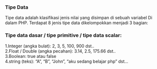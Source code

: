 <h3><b>Tipe Data</b></h3>
<p>Tipe data adalah klasifikasi jenis nilai yang disimpan di sebuah variabel
Di dalam PHP. Terdapat 8 jenis tipe data dikelompokkan menjadi 3 bagian:</p>

<h3>Tipe data dasar / tipe primitive / tipe data scalar:</h3>
1.Integer (angka bulat): 2, 3, 5, 100, 900 dst..</br>
2.Float / Double (angka pecahan): 3.14, 2.5, 175.66 dst..</br>
3.Boolean: true atau false</br>
4.string (teks): “A”, “B”, “John”, “aku sedang belajar php” dst…
